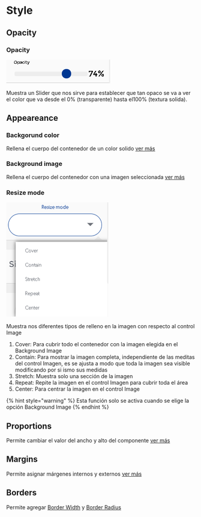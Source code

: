 # Style

## Opacity

### Opacity

![](../../../.gitbook/assets/image%20%28234%29.png)

Muestra un Slider que nos sirve para establecer que tan opaco se va a ver el color que va desde el  0% \(transparente\) hasta el100% \(textura solida\).

## Appeareance

### Backgorund color

Rellena el cuerpo del contenedor de un color solido [ver más](https://docs.apphive.io/global-functions/estilos/background-color)

### Background image

Rellena el cuerpo del contenedor con una imagen seleccionada [ver más](https://docs.apphive.io/global-functions/estilos/background-image)

### Resize mode

![](../../../.gitbook/assets/image%20%28251%29.png)

Muestra nos diferentes tipos de relleno en la imagen con respecto al control Image

1. Cover: Para cubrir todo el contenedor con la imagen elegida en el Background Image
2. Contain: Para mostrar la imagen completa, independiente de las meditas del control Imagen, es se ajusta a modo que toda la imagen sea visible modificando por si ismo sus medidas
3. Stretch: Muestra solo una sección de la imagen
4. Repeat: Repite la imagen en el control Imagen para cubrir toda el área
5. Center: Para centrar la imagen en el control Image

{% hint style="warning" %}
Esta función solo se activa cuando se elige la opción Background Image
{% endhint %}

## Proportions

Permite cambiar el valor del ancho y alto del componente [ver más](https://docs.apphive.io/global-functions/estilos/dimentions)

## Margins

Permite asignar márgenes internos y externos [ver más](https://docs.apphive.io/global-functions/estilos/margins)

## Borders

Permite agregar [Border Width](https://docs.apphive.io/global-functions/estilos/border-width) y [Border Radius](https://docs.apphive.io/global-functions/estilos/border-radius)

